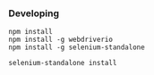 ### Developing

```
npm install
npm install -g webdriverio
npm install -g selenium-standalone

selenium-standalone install
```
